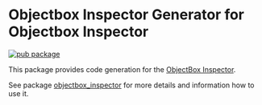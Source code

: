 # Objectbox Inspector Generator for Objectbox Inspector

[![pub package](https://img.shields.io/pub/v/objectbox_inspector_generator.svg)](https://pub.dev/packages/objectbox_inspector_generator)

This package provides code generation for the [ObjectBox Inspector](https://pub.dev/packages/objectbox_inspector).

See package [objectbox_inspector](https://pub.dev/packages/objectbox_inspector) for more details and information how to use it. 

